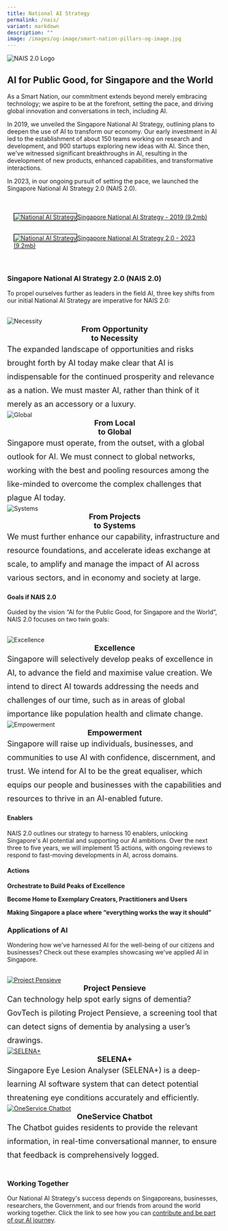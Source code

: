 ```yaml
---
title: National AI Strategy
permalink: /nais/
variant: markdown
description: ""
image: /images/og-image/smart-nation-pillars-og-image.jpg
---
```

![NAIS 2.0 Logo](/images/initiatives/Nais/NAIS_RGB_4c.png)

## AI for Public Good, for Singapore and the World

As a Smart Nation, our commitment extends beyond merely embracing technology; we aspire to be at the forefront, setting the pace, and driving global innovation and conversations in tech, including AI. 

In 2019, we unveiled the Singapore National AI Strategy, outlining plans to deepen the use of AI to transform our economy. Our early investment in AI led to the establishment of about 150 teams working on research and development, and 900 startups exploring new ideas with AI. Since then, we've witnessed significant breakthroughs in AI, resulting in the development of new products, enhanced capabilities, and transformative interactions. 

In 2023, in our ongoing pursuit of setting the pace, we launched the Singapore National AI Strategy 2.0 (NAIS 2.0).

<div class="row" style="padding: 20px 0px 0px 0px;">

<div class="col" style="padding: 15px 15px 15px 15px;"><a href="/files/publications/national-ai-strategy.pdf"><img style="border:1px solid black;" src="/images/initiatives/national-ai-strategy-cover.jpg" alt="National AI Strategy">Singapore National AI Strategy - 2019 (9.2mb)</a></div>

<div class="col" style="padding: 15px 15px 15px 15px;"><a href="/files/publications/national-ai-strategy.pdf"><img style="border:1px solid black;" src="/images/initiatives/national-ai-strategy-cover.jpg" alt="National AI Strategy">Singapore National AI Strategy 2.0 - 2023 (9.2mb)</a></div>

<div class="col" style="padding: 10px 20px 10px 20px;"></div>

</div>

### Singapore National AI Strategy 2.0 (NAIS 2.0)




To propel ourselves further as leaders in the field AI, three key shifts from our initial National AI Strategy are imperative for NAIS 2.0:

<br>

<div class="row">

<div class="col"> 
<img src="/images/initiatives/Nais/nais_necessity.jpeg" alt="Necessity">
<div style="font-size:18px;"><b><center>From Opportunity<br>to Necessity</center></b></div>
<div style="font-size:18px; line-height:32px">The expanded landscape of opportunities and risks brought forth by AI today make clear that AI is indispensable for the continued prosperity and relevance as a nation. We must master AI, rather than think of it merely as an accessory or a luxury.<br></div></div>

<div class="col"> 
<img src="/images/initiatives/Nais/nais_global.jpeg" alt="Global">
<div style="font-size:18px;"><b><center>From Local<br>to Global</center></b></div>
<div style="font-size:18px; line-height:32px">Singapore must operate, from the outset, with a global outlook for AI. We must connect to global networks, working with the best and pooling resources among the like-minded to overcome the complex challenges that plague AI today.<br></div></div>
	
<div class="col"> 
<img src="/images/initiatives/Nais/nais_systems.jpeg" alt="Systems">
<div style="font-size:18px;"><b><center>From Projects<br>to Systems</center></b></div>
<div style="font-size:18px; line-height:32px">We must further enhance our capability, infrastructure and resource foundations, and accelerate ideas exchange at scale, to amplify and manage the impact of AI across various sectors, and in economy and society at large.<br></div></div>

</div>


#### Goals if NAIS 2.0
	
Guided by the vision “AI for the Public Good, for Singapore and the World”, NAIS 2.0 focuses on two&nbsp;twin&nbsp;goals:

<br>

<div class="row">

<div class="col"> 
<img src="/images/initiatives/Nais/nais_excellence.jpeg" alt="Excellence">
<div style="font-size:18px;"><b><center>Excellence</center></b></div>
<div style="font-size:18px; line-height:32px">Singapore will selectively develop peaks of excellence in AI, to advance the field and maximise value creation. We intend to direct AI towards addressing the needs and challenges of our time, such as in areas of global importance like population health and climate change.<br></div></div>

<div class="col"> 
<img src="/images/initiatives/Nais/nais_empower.jpeg" alt="Empowerment">
<div style="font-size:18px;"><b><center>Empowerment</center></b></div>
<div style="font-size:18px; line-height:32px">Singapore will raise up individuals, businesses, and communities to use AI with confidence, discernment, and trust. We intend for AI to be the great equaliser, which equips our people and businesses with the capabilities and resources to thrive in an AI-enabled future.<br></div></div>

</div>

#### Enablers

NAIS 2.0 outlines our strategy to harness 10 enablers, unlocking Singapore's AI potential and supporting our AI ambitions. Over the next three to five years, we will implement 15 actions, with ongoing reviews to respond to fast-moving developments in AI, across domains.

#### Actions


**Orchestrate to Build Peaks of Excellence**


**Become Home to Exemplary Creators, Practitioners and Users**  
  
	
**Making Singapore a place where “everything works the way it should”**


### Applications of AI

Wondering how we've harnessed AI for the well-being of our citizens and businesses? Check out these examples showcasing we've applied AI in Singapore.

<br>

<div class="row">
	
<div class="col"> 
<a href="/initiatives/health/project-pensieve/"><img src="/images/initiatives/project-pensieve.jpg" alt="Project Pensieve"></a><div style="font-size:18px;"><b><center>Project Pensieve</center></b></div><div style="font-size:18px; line-height:32px">Can technology help spot early signs of dementia? GovTech is piloting Project Pensieve, a screening tool that can detect signs of dementia by analysing a user’s drawings.
		<br></div>
</div>
	
<div class="col"> 
<a href="/initiatives/health/selena-plus/"><img src="/images/initiatives/selena.jpeg" alt="SELENA+"></a><div style="font-size:18px;"><b><center>SELENA+</center></b></div><div style="font-size:18px; line-height:32px">Singapore Eye Lesion Analyser (SELENA+) is a deep-learning AI software system that can detect potential threatening eye conditions accurately and efficiently.
<br></div>
</div>
	
<div class="col"> 
<a href="/initiatives/urban-living/oneservice-chatbot"><img src="/images/initiatives/overview-pages/oneservice.jpeg" alt="OneService Chatbot"></a><div style="font-size:18px;"><b><center>OneService Chatbot</center></b></div><div style="font-size:18px; line-height:32px">The Chatbot guides residents to provide the relevant information, in real-time conversational manner, to ensure that feedback is comprehensively logged. 
</div>
<br></div>
	
</div>
	
### Working Together

Our National AI Strategy's success depends on Singaporeans, businesses, researchers, the Government, and our friends from around the world working together. Click the link to see how you can [contribute and be part of our AI journey](/nais/contribute).